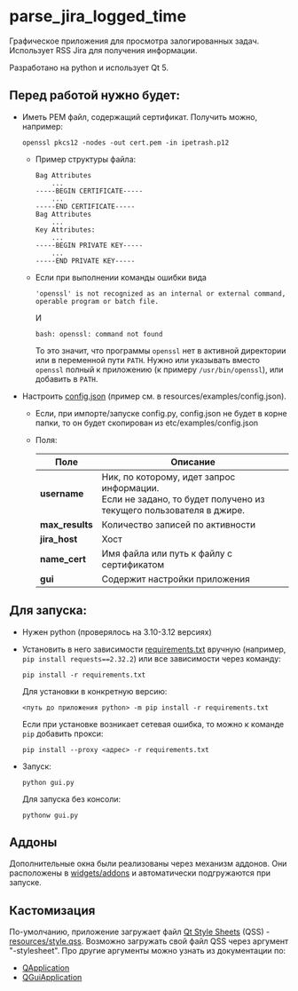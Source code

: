 # parse_jira_logged_time

Графическое приложения для просмотра залогированных задач.
Использует RSS Jira для получения информации.

Разработано на python и использует Qt 5.

## Перед работой нужно будет:
  * Иметь PEM файл, содержащий сертификат. Получить можно, например:
    ```
    openssl pkcs12 -nodes -out cert.pem -in ipetrash.p12
    ```
    
    * Пример структуры файла:
      ```
      Bag Attributes
          ...
      -----BEGIN CERTIFICATE-----
          ...
      -----END CERTIFICATE-----
      Bag Attributes
          ... 
      Key Attributes:
          ...
      -----BEGIN PRIVATE KEY-----
          ...
      -----END PRIVATE KEY-----
      ```
      
    * Если при выполнении команды ошибки вида
      ```
      'openssl' is not recognized as an internal or external command, operable program or batch file.
      ```
      И
      ```
      bash: openssl: command not found
      ```
      
      То это значит, что программы `openssl` нет в активной директории или в переменной пути `PATH`.
      Нужно или указывать вместо `openssl` полный к приложению (к примеру `/usr/bin/openssl`), или добавить в `PATH`. 

  * Настроить [config.json](resources/examples/config.json) (пример см. в resources/examples/config.json).
    * Если, при импорте/запуске config.py, config.json не будет в корне папки, то он будет скопирован из etc/examples/config.json
    * Поля:
  
      | Поле            | Описание                                                                                                          |
      |-----------------|-------------------------------------------------------------------------------------------------------------------|
      | **username**    | Ник, по которому, идет запрос информации.<br/>Если не задано, то будет получено из текущего пользователя в джире. |
      | **max_results** | Количество записей по активности                                                                                  |
      | **jira_host**   | Хост                                                                                                              |
      | **name_cert**   | Имя файла или путь к файлу с сертификатом                                                                         |
      | **gui**         | Содержит настройки приложения                                                                                     |

## Для запуска:
  * Нужен python (проверялось на 3.10-3.12 версиях)
  * Установить в него зависимости [requirements.txt](requirements.txt) вручную (например, `pip install requests==2.32.2`) или все зависимости через команду:
    ```
    pip install -r requirements.txt
    ```
    Для установки в конкретную версию:
    ```
    <путь до приложения python> -m pip install -r requirements.txt
    ```
	Если при установке возникает сетевая ошибка, то можно к команде `pip` добавить прокси:
	```
	pip install --proxy <адрес> -r requirements.txt
	```
  * Запуск:
    ```
    python gui.py
    ```
    
    Для запуска без консоли:
    ```
    pythonw gui.py
    ```

## Аддоны

Дополнительные окна были реализованы через механизм аддонов.
Они расположены в [widgets/addons](widgets/addons) и автоматически подгружаются при запуске.

## Кастомизация

По-умолчанию, приложение загружает файл [Qt Style Sheets](https://doc.qt.io/qt-5/stylesheet.html) (QSS) - [resources/style.qss](resources/style.qss).
Возможно загружать свой файл QSS через аргумент "-stylesheet".
Про другие аргументы можно узнать из документации по:
* [QApplication](https://doc.qt.io/qt-5/qapplication.html#QApplication)
* [QGuiApplication](https://doc.qt.io/qt-5/qguiapplication.html#supported-command-line-options)
